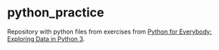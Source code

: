# python_practice

Repository with python files from exercises from [Python for Everybody: Exploring Data in Python 3](https://www.amazon.com/Python-Everybody-Exploring-Data/dp/1530051126).
